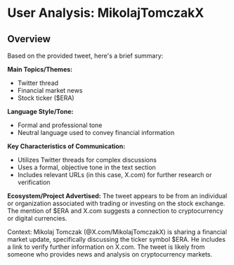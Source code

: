 # User Analysis: MikolajTomczakX

## Overview

Based on the provided tweet, here's a brief summary:

**Main Topics/Themes:**
- Twitter thread
- Financial market news
- Stock ticker ($ERA)

**Language Style/Tone:**
- Formal and professional tone
- Neutral language used to convey financial information

**Key Characteristics of Communication:**
- Utilizes Twitter threads for complex discussions
- Uses a formal, objective tone in the text section
- Includes relevant URLs (in this case, X.com) for further research or verification

**Ecosystem/Project Advertised:**
The tweet appears to be from an individual or organization associated with trading or investing on the stock exchange. The mention of $ERA and X.com suggests a connection to cryptocurrency or digital currencies.

Context:
Mikolaj Tomczak (@X.com/MikolajTomczakX) is sharing a financial market update, specifically discussing the ticker symbol $ERA. He includes a link to verify further information on X.com. The tweet is likely from someone who provides news and analysis on cryptocurrency markets.